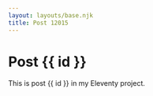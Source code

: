```yaml
---
layout: layouts/base.njk
title: Post 12015
---
```


# Post {{ id }}

This is post {{ id }} in my Eleventy project.
